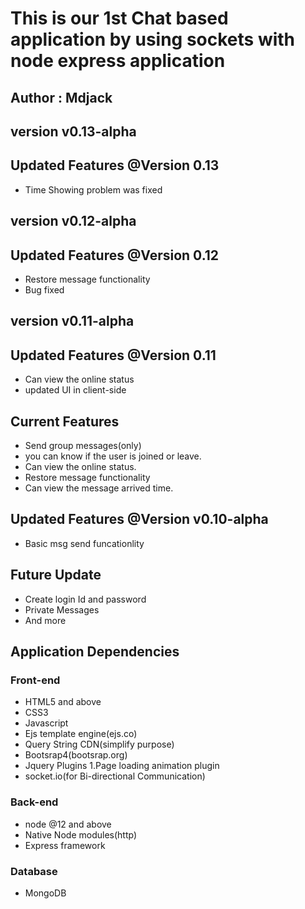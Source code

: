 # This is our 1st Chat based application by using sockets with node express application

## Author : Mdjack
## version v0.13-alpha

## Updated Features @Version 0.13
- Time Showing problem was fixed

## version v0.12-alpha

## Updated Features @Version 0.12
- Restore message functionality
- Bug fixed

## version v0.11-alpha

## Updated Features @Version 0.11
- Can view the online status
- updated UI in client-side

## Current Features

- Send group messages(only)
- you can know if the user is joined or leave.
- Can view the online status.
- Restore message functionality
- Can view the message arrived time.

## Updated Features @Version v0.10-alpha
-  Basic msg send funcationlity

## Future Update

- Create login Id and password
- Private Messages
- And more

## Application Dependencies

### Front-end
- HTML5 and above
- CSS3
- Javascript
- Ejs template engine(ejs.co)
- Query String CDN(simplify purpose)
- Bootsrap4(bootsrap.org)
- Jquery Plugins
1.Page loading animation plugin
- socket.io(for Bi-directional Communication)

### Back-end
- node @12 and above
- Native Node modules(http)
- Express framework

### Database
- MongoDB